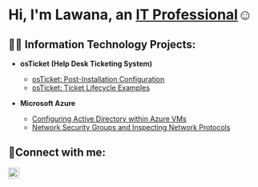 <h1>Hi, I'm Lawana, an <a href="https://linkedin.com/in/Lawanarobinson">IT Professional</a>☺</h1>

<h2>👨‍💻 Information Technology Projects:</h2>

- <b>osTicket (Help Desk Ticketing System)</b>

  - [osTicket: Post-Installation Configuration](https://github.com/lawanarobinson/post-install-config)
  - [osTicket: Ticket Lifecycle Examples](https://github.com/lawanarobinson/ticket-lifecycle)
- <b>Microsoft Azure</b>
  - [Configuring  Active Directory within Azure VMs](https://github.com/lawanarobinson/configure-ad)
  - [Network Security Groups and Inspecting Network Protocols](https://github.com/lawanarobinson/azure-network-protocols)

<h2>🤳Connect with me:</h2>


[<img align="left" alt="lawanarobinson | LinkedIn" width="22px" src="https://cdn.jsdelivr.net/npm/simple-icons@v3/icons/linkedin.svg" />][linkedin]



[linkedin]: https://linkedin.com/in/lawanarobinson
